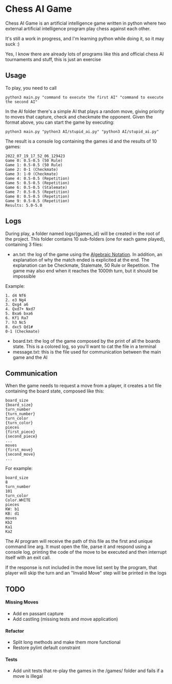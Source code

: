 # Chess AI Game

Chess AI Game is an artificial intelligence game written in python where two external artificial intelligence program
play chess against each other.

It's still a work in progress, and I'm learning python while doing it, so it may suck :)

Yes, I know there are already lots of programs like this and official chess AI tournaments and stuff, this is just an
exercise

## Usage

To play, you need to call

```
python3 main.py "command to execute the first AI" "command to execute the second AI"
```

In the AI folder there's a simple AI that plays a random move, giving priority to moves that capture, check and
checkmate the opponent. Given the format above, you can start the game by executing:

```
python3 main.py "python3 AI/stupid_ai.py" "python3 AI/stupid_ai.py"
```

The result is a console log containing the games id and the results of 10 games:

```
2022_07_19_17_52_06_129423
Game 0: 0.5-0.5 (50 Rule)
Game 1: 0.5-0.5 (50 Rule)
Game 2: 0-1 (Checkmate)
Game 3: 1-0 (Checkmate)
Game 4: 0.5-0.5 (Repetition)
Game 5: 0.5-0.5 (Repetition)
Game 6: 0.5-0.5 (Stalemate)
Game 7: 0.5-0.5 (Repetition)
Game 8: 0.5-0.5 (Repetition)
Game 9: 0.5-0.5 (Repetition)
Results: 5.0-5.0
```

## Logs

During play, a folder named logs/{games_id} will be created in the root of the project. This folder contains 10
sub-folders (one for each game played), containing 3 files:

* an.txt: the log of the game using the [Algebraic Notation](https://en.wikipedia.org/wiki/Algebraic_notation_(chess)).
  In addition, an explanation of why the match ended is explicited at the end. The explanation can be Checkmate,
  Stalemate, 50 Rule or Repetition. The game may also end when it reaches the 1000th turn, but it should be impossible

Example:

```
1. d4 Nf6
2. e3 Ng4
3. Qxg4 a6
4. Qxd7+ Nxd7
5. Bxa6 bxa6
6. Kf1 Ra7
7. h3 Nc5
8. dxc5 Qd1#
0-1 (Checkmate)
```

* board.txt: the log of the game composed by the print of all the boards state. This is a colored log, so you'll want to
  cat the file in a terminal
* message.txt: this is the file used for communication between the main game and the AI

## Communication

When the game needs to request a move from a player, it creates a txt file containing the board state, composed like
this:

```
board_size
{board_size}
turn_number
{turn_number}
turn_color
{turn_color}
pieces
{first_piece}
{second_piece}
...
moves
{first_move}
{second_move}
...
```

For example:

```
board_size
8
turn_number
101
turn_color
Color.WHITE
pieces
KW: b1
KB: d1
moves
Kb2
Ka1
Ka2
```

The AI program will receive the path of this file as the first and unique command line arg. It must open the file, parse
it and respond using a console log, printing the code of the move to be executed and then interrupt itself with an exit
call.

If the response is not included in the move list sent by the program, that player will skip the turn and an "Invalid
Move"
step will be printed in the logs

## TODO

#### Missing Moves

* Add en passant capture
* Add castling (missing tests and move application)

#### Refactor

* Split long methods and make them more functional
* Restore pylint default constraint

#### Tests

* Add unit tests that re-play the games in the /games/ folder and fails if a move is illegal